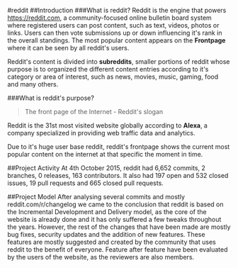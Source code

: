 #reddit
##Introduction
###What is reddit?
Reddit is the engine that powers https://reddit.com, a community-focused online bulletin board system where registered users can post content, such as text, videos, photos or links. Users can then vote submissions up or down influencing it's rank in the overall standings. The most popular content appears on the **Frontpage** where it can be seen by all reddit's users. 

Reddit's content is divided into **subreddits**, smaller portions of reddit whose purpose is to organized the different content entries according to it's category or area of interest, such as news, movies, music, gaming, food and many others.

###What is reddit's purpose?
>The front page of the Internet - Reddit's slogan

Reddit is the 31st most visited website globally according to **Alexa**, a company specialized in providing web traffic data and analytics.

Due to it's huge user base reddit, reddit's frontpage shows the current most popular content on the internet at that specific the moment in time.


##Project Activity
At 4th October 2015, reddit had 6,652 commits, 2 branches, 0 releases, 163 contributors. It also had 197 open and 532 closed issues, 19 pull requests and 665 closed pull requests.

##Project Model
After analysing several commits and mostly reddit.com/r/changelog we came to the conclusion that reddit is based on the Incremental Development and Delivery model, as the core of the website is already done and it has only suffered a few tweaks throughout the years. However, the rest of the changes that have been made are mostly bug fixes, security updates and the addition of new features. These features are mostly suggested and created by the community that uses reddit to the benefit of everyone. Feature after feature have been evaluated by the users of the website, as the reviewers are also members.